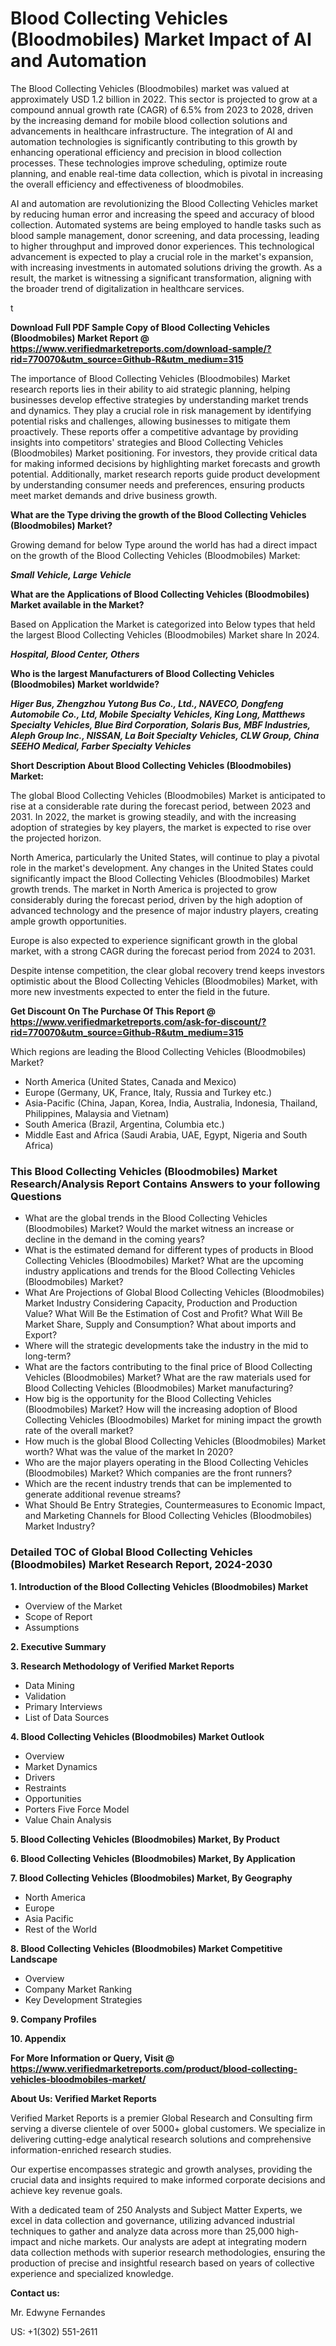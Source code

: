 <meta name="title" content="Global Blood Collecting Vehicles (Bloodmobiles) Market Impact of AI and Automation"><meta name="description" content="The Blood Collecting Vehicles (Bloodmobiles) market was valued at approximately USD 1.2 billion in 2022. This sector is projected to grow at a compound annual growth r"><meta name="title" content="Blood Collecting Vehicles (Bloodmobiles) Market Size, Share, Scope, Trends, Growth, Opportunities, Analysis, Forecast"><h1>Blood Collecting Vehicles (Bloodmobiles) Market Impact of AI and Automation</h1><p>The Blood Collecting Vehicles (Bloodmobiles) market was valued at approximately USD 1.2 billion in 2022. This sector is projected to grow at a compound annual growth rate (CAGR) of 6.5% from 2023 to 2028, driven by the increasing demand for mobile blood collection solutions and advancements in healthcare infrastructure. The integration of AI and automation technologies is significantly contributing to this growth by enhancing operational efficiency and precision in blood collection processes. These technologies improve scheduling, optimize route planning, and enable real-time data collection, which is pivotal in increasing the overall efficiency and effectiveness of bloodmobiles.</p><p>AI and automation are revolutionizing the Blood Collecting Vehicles market by reducing human error and increasing the speed and accuracy of blood collection. Automated systems are being employed to handle tasks such as blood sample management, donor screening, and data processing, leading to higher throughput and improved donor experiences. This technological advancement is expected to play a crucial role in the market's expansion, with increasing investments in automated solutions driving the growth. As a result, the market is witnessing a significant transformation, aligning with the broader trend of digitalization in healthcare services.</p>t</p><p id="" class=""><strong>Download Full PDF Sample Copy of Blood Collecting Vehicles (Bloodmobiles) Market Report @ <a href="https://www.verifiedmarketreports.com/download-sample/?rid=770070&utm_source=Github-R&utm_medium=315" target="_blank">https://www.verifiedmarketreports.com/download-sample/?rid=770070&utm_source=Github-R&utm_medium=315</a></strong></p><p>The importance of&nbsp;Blood Collecting Vehicles (Bloodmobiles) Market research reports lies in their ability to aid strategic planning, helping businesses develop effective strategies by understanding market trends and dynamics. They play a crucial role in risk management by identifying potential risks and challenges, allowing businesses to mitigate them proactively. These reports offer a competitive advantage by providing insights into competitors' strategies and Blood Collecting Vehicles (Bloodmobiles) Market positioning. For investors, they provide critical data for making informed decisions by highlighting market forecasts and growth potential. Additionally, market research reports guide product development by understanding consumer needs and preferences, ensuring products meet market demands and drive business growth.</p><p><strong>What are the&nbsp;Type driving the growth of the Blood Collecting Vehicles (Bloodmobiles) Market?</strong></p><p id="" class="">Growing demand for below Type around the world has had a direct impact on the growth of the Blood Collecting Vehicles (Bloodmobiles) Market:</p><em><strong>Small Vehicle, Large Vehicle</strong></em></p><strong>What are the&nbsp;Applications&nbsp;of Blood Collecting Vehicles (Bloodmobiles) Market available in the Market?</strong></p><p id="" class="">Based on Application the Market is categorized into Below types that held the largest Blood Collecting Vehicles (Bloodmobiles) Market share In 2024.</p><em><strong>Hospital, Blood Center, Others</strong></em></p><strong>Who is the largest Manufacturers of Blood Collecting Vehicles (Bloodmobiles) Market worldwide?</strong></p><p><em><strong>Higer Bus, Zhengzhou Yutong Bus Co., Ltd., NAVECO, Dongfeng Automobile Co., Ltd, Mobile Specialty Vehicles, King Long, Matthews Specialty Vehicles, Blue Bird Corporation, Solaris Bus, MBF Industries, Aleph Group Inc., NISSAN, La Boit Specialty Vehicles, CLW Group, China SEEHO Medical, Farber Specialty Vehicles</strong></em></p><p id="" class=""><strong>Short Description About Blood Collecting Vehicles (Bloodmobiles) Market:</strong></p><p>The global Blood Collecting Vehicles (Bloodmobiles) Market is anticipated to rise at a considerable rate during the forecast period, between 2023 and 2031. In 2022, the market is growing steadily, and with the increasing adoption of strategies by key players, the market is expected to rise over the projected horizon.</p><p>North America, particularly the United States, will continue to play a pivotal role in the market's development. Any changes in the United States could significantly impact the Blood Collecting Vehicles (Bloodmobiles) Market growth trends. The market in North America is projected to grow considerably during the forecast period, driven by the high adoption of advanced technology and the presence of major industry players, creating ample growth opportunities.</p><p>Europe is also expected to experience significant growth in the global market, with a strong CAGR during the forecast period from 2024 to 2031.</p><p>Despite intense competition, the clear global recovery trend keeps investors optimistic about the Blood Collecting Vehicles (Bloodmobiles) Market, with more new investments expected to enter the field in the future.</p><p id="" class=""><strong>Get Discount On The Purchase Of This Report @ <a href="https://www.verifiedmarketreports.com/ask-for-discount/?rid=770070&utm_source=Github-R&utm_medium=315" target="_blank">https://www.verifiedmarketreports.com/ask-for-discount/?rid=770070&utm_source=Github-R&utm_medium=315</a></strong></p>Which regions are leading the Blood Collecting Vehicles (Bloodmobiles) Market?</p><ul><li>North America (United States, Canada and Mexico)</li><li>Europe (Germany, UK, France, Italy, Russia and Turkey etc.)</li><li>Asia-Pacific (China, Japan, Korea, India, Australia, Indonesia, Thailand, Philippines, Malaysia and Vietnam)</li><li>South America (Brazil, Argentina, Columbia etc.)</li><li>Middle East and Africa (Saudi Arabia, UAE, Egypt, Nigeria and South Africa)</li></ul><h3 id="" class="">This Blood Collecting Vehicles (Bloodmobiles) Market Research/Analysis Report Contains Answers to your following Questions</h3><ul><li>What are the global trends in the Blood Collecting Vehicles (Bloodmobiles) Market? Would the market witness an increase or decline in the demand in the coming years?</li><li>What is the estimated demand for different types of products in Blood Collecting Vehicles (Bloodmobiles) Market? What are the upcoming industry applications and trends for the Blood Collecting Vehicles (Bloodmobiles) Market?</li><li>What Are Projections of Global Blood Collecting Vehicles (Bloodmobiles) Market Industry Considering Capacity, Production and Production Value? What Will Be the Estimation of Cost and Profit? What Will Be Market Share, Supply and Consumption? What about imports and Export?</li><li>Where will the strategic developments take the industry in the mid to long-term?</li><li>What are the factors contributing to the final price of Blood Collecting Vehicles (Bloodmobiles) Market? What are the raw materials used for Blood Collecting Vehicles (Bloodmobiles) Market manufacturing?</li><li>How big is the opportunity for the Blood Collecting Vehicles (Bloodmobiles) Market? How will the increasing adoption of Blood Collecting Vehicles (Bloodmobiles) Market for mining impact the growth rate of the overall market?</li><li>How much is the global Blood Collecting Vehicles (Bloodmobiles) Market worth? What was the value of the market In 2020?</li><li>Who are the major players operating in the Blood Collecting Vehicles (Bloodmobiles) Market? Which companies are the front runners?</li><li>Which are the recent industry trends that can be implemented to generate additional revenue streams?</li><li>What Should Be Entry Strategies, Countermeasures to Economic Impact, and Marketing Channels for Blood Collecting Vehicles (Bloodmobiles) Market Industry?</li></ul><h3 id="" class="">Detailed TOC of Global Blood Collecting Vehicles (Bloodmobiles) Market Research Report, 2024-2030</h3><p id="" class=""><strong>1. Introduction of the Blood Collecting Vehicles (Bloodmobiles) Market</strong></p><ul><li>Overview of the Market</li><li>Scope of Report</li><li>Assumptions</li></ul><p id="" class=""><strong>2. Executive Summary</strong></p><p id="" class=""><strong>3. Research Methodology of Verified Market Reports</strong></p><ul><li>Data Mining</li><li>Validation</li><li>Primary Interviews</li><li>List of Data Sources</li></ul><p id="" class=""><strong>4. Blood Collecting Vehicles (Bloodmobiles) Market Outlook</strong></p><ul><li>Overview</li><li>Market Dynamics</li><li>Drivers</li><li>Restraints</li><li>Opportunities</li><li>Porters Five Force Model</li><li>Value Chain Analysis</li></ul><p id="" class=""><strong>5. Blood Collecting Vehicles (Bloodmobiles) Market, By Product</strong></p><p id="" class=""><strong>6. Blood Collecting Vehicles (Bloodmobiles) Market, By Application</strong></p><p id="" class=""><strong>7. Blood Collecting Vehicles (Bloodmobiles) Market, By Geography</strong></p><ul><li>North America</li><li>Europe</li><li>Asia Pacific</li><li>Rest of the World</li></ul><p id="" class=""><strong>8. Blood Collecting Vehicles (Bloodmobiles) Market Competitive Landscape</strong></p><ul><li>Overview</li><li>Company Market Ranking</li><li>Key Development Strategies</li></ul><p id="" class=""><strong>9. Company Profiles</strong></p><p id="" class=""><strong>10. Appendix</strong></p><p id="" class=""><strong>For More Information or Query, Visit @ <a href="https://www.verifiedmarketreports.com/product/blood-collecting-vehicles-bloodmobiles-market/" target="_blank">https://www.verifiedmarketreports.com/product/blood-collecting-vehicles-bloodmobiles-market/</a></strong></p><p id="" class=""><strong>About Us: Verified Market Reports</strong></p><p id="" class="">Verified Market Reports is a premier Global Research and Consulting firm serving a diverse clientele of over 5000+ global customers. We specialize in delivering cutting-edge analytical research solutions and comprehensive information-enriched research studies.</p><p id="" class="">Our expertise encompasses strategic and growth analyses, providing the crucial data and insights required to make informed corporate decisions and achieve key revenue goals.</p><p id="" class="">With a dedicated team of 250 Analysts and Subject Matter Experts, we excel in data collection and governance, utilizing advanced industrial techniques to gather and analyze data across more than 25,000 high-impact and niche markets. Our analysts are adept at integrating modern data collection methods with superior research methodologies, ensuring the production of precise and insightful research based on years of collective experience and specialized knowledge.</p><p id="" class=""><strong>Contact us:</strong></p><p id="" class="">Mr. Edwyne Fernandes</p><p id="" class="">US: +1(302) 551-2611</p>